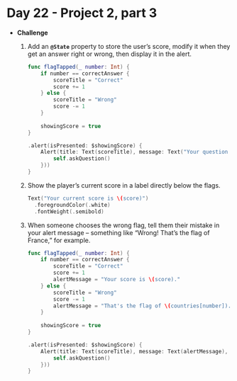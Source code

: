 # Day 22 - Project 2, part 3

- **Challenge**

    1. Add an **`@State`** property to store the user’s score, modify it when they get an answer right or wrong, then display it in the alert.

        ```swift
        func flagTapped(_ number: Int) {
            if number == correctAnswer {
                scoreTitle = "Correct"
                score += 1
            } else {
                scoreTitle = "Wrong"
                score -= 1
            }
            
            showingScore = true
        }
        ```

        ```swift
        .alert(isPresented: $showingScore) {
            Alert(title: Text(scoreTitle), message: Text("Your question is ???. Your score is \(score)"), dismissButton: .default(Text("Continue"), action: {
                self.askQuestion()
            }))
        }
        ```

    2. Show the player’s current score in a label directly below the flags.

        ```swift
        Text("Your current score is \(score)")
          .foregroundColor(.white)
          .fontWeight(.semibold)
        ```

    3. When someone chooses the wrong flag, tell them their mistake in your alert message – something like “Wrong! That’s the flag of France,” for example.

        ```swift
        func flagTapped(_ number: Int) {
            if number == correctAnswer {
                scoreTitle = "Correct"
                score += 1
                alertMessage = "Your score is \(score)."
            } else {
                scoreTitle = "Wrong"
                score -= 1
                alertMessage = "That's the flag of \(countries[number]).\nYour score is \(score)."
            }
            
            showingScore = true
        }
        ```

        ```swift
        .alert(isPresented: $showingScore) {
            Alert(title: Text(scoreTitle), message: Text(alertMessage), dismissButton: .default(Text("Continue"), action: {
                self.askQuestion()
            }))
        }
        ```